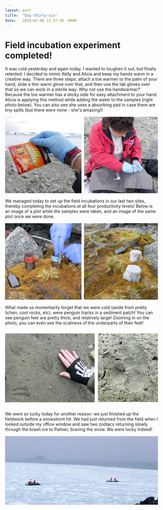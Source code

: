```yaml
---
layout: post
title:  "Day thirty-six"
date:   2019-01-08 12:37:39 -0600
---
```

# Field incubation experiment completed! 
It was cold yesterday and again today. I wanted to toughen it out, but finally relented: I decided to mimic Kelly and Alicia and keep my hands warm in a creative way. There are three steps: attach a toe warmer to the palm of your hand, slide a thin warm glove over that, and then use the lab gloves over that so we can work in a sterile way. Why not use the handwarmer? Because the toe warmer has a sticky side for easy attachment to your hand. Alicia is applying this method while adding the water to the samples (right photo below). You can also see she uses a absorbing pad in case there are tiny spills (but there were none - she's amazing!)

![Innovative way to keep hands warm](/assets/blog_photos/190108/cold.jpg)

We managed today to set up the field incubations in our last two sites, thereby completing the incubations at all four productivity levels! Below is an image of a plot while the samples were taken, and an image of the same plot once we were done.

![Incubations before and after](/assets/blog_photos/190108/Incubation_site3.jpg)

What made us momentarily forget that we were cold (aside from pretty lichen, cool rocks, etc), were penguin tracks in a sediment patch! You can see penguin feet are pretty thick, and relatively large! Zooming in on the photo, you can even see the scaliness of the underparts of their feet!

![Penguin footprint in sediment](/assets/blog_photos/190108/190108_penguin_feet.jpg)

We were so lucky today for another reason: we just finished up the fieldwork before a snowstorm hit. We had just returned from the field when I looked outside my office window and saw two zodiacs returning slowly through the brash ice to Palmer, braving the snow. We were lucky indeed!

![Zodiac in snowstorm](/assets/blog_photos/190108/190108_zodiacs.jpg)

